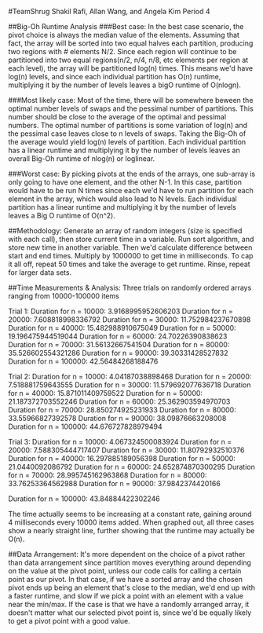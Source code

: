 #TeamShrug
Shakil Rafi, Allan Wang, and Angela Kim
Period 4

##Big-Oh Runtime Analysis
###Best case:
In the best case scenario, the pivot choice is always the median value of the elements. Assuming that fact, the array will be sorted into two equal halves each partition, producing two regions with # elements N/2. Since each region will continue to be partitioned into two equal regions(n/2, n/4, n/8, etc elements per region at each level), the array will be partitioned log(n) times. This means we'd have log(n) levels, and since each individual partition has O(n) runtime, multiplying it by the number of levels leaves a bigO runtime of O(nlogn).


###Most likely case:
Most of the time, there will be somewhere beween the optimal number levels of swaps and the pessimal number of partitions. This number should be close to the average of the optimal and pessimal numbers. The optimal number of partitions is some variation of log(n) and the pessimal case leaves close to n levels of swaps. Taking the Big-Oh of the average would yield log(n) levels of partition. Each individual partition has a linear runtime and multiplying it by the number of levels leaves an overall Big-Oh runtime of nlog(n) or loglinear.

###Worst case:
By picking pivots at the ends of the arrays, one sub-array is only going to have one element, and the other N-1. In this case, partition would have to be run N times since each we'd have to run partition for each element in the array, which would also lead to N levels. Each individual partition has a linear runtime and multiplying it by the number of levels leaves a Big O runtime of O(n^2).

##Methodology:
Generate an array of random integers (size is specified with each call), then store current time in a variable. Run sort algorithm, and store new time in another variable. Then we'd calculate difference between start and end times. Multiply by 1000000 to get time in milliseconds. To cap it all off, repeat 50 times and take the average to get runtime. Rinse, repeat for larger data sets. 

##Time Measurements & Analysis:
Three trials on randomly ordered arrays ranging from 10000-100000 items

Trial 1:
Duration for n = 10000: 3.9168995952606203
Duration for n = 20000: 7.608818998336792
Duration for n = 30000: 11.752984237670898
Duration for n = 40000: 15.482988910675049
Duration for n = 50000: 19.196475944519044
Duration for n = 60000: 24.70226390838623
Duration for n = 70000: 31.56132667541504
Duration for n = 80000: 35.526602554321286
Duration for n = 90000: 39.30331428527832
Duration for n = 100000: 42.56484268188476

Trial 2:
Duration for n = 10000: 4.04187038898468
Duration for n = 20000: 7.518881759643555
Duration for n = 30000: 11.579692077636718
Duration for n = 40000: 15.871011409759522
Duration for n = 50000: 21.187372703552246
Duration for n = 60000: 25.362903594970703
Duration for n = 70000: 28.850274925231933
Duration for n = 80000: 33.55966827392578
Duration for n = 90000: 38.09876663208008
Duration for n = 100000: 44.676727828979494

Trial 3:
Duration for n = 10000: 4.067324500083924
Duration for n = 20000: 7.588305444717407
Duration for n = 30000: 11.80792932510376
Duration for n = 40000: 16.297885189056398
Duration for n = 50000: 21.0440092086792
Duration for n = 60000: 24.652874870300295
Duration for n = 70000: 28.995745162963868
Duration for n = 80000: 33.76253364562988
Duration for n = 90000: 37.9842374420166

Duration for n = 100000: 43.84884422302246

The time actually seems to be increasing at a constant rate, gaining around 4 milliseconds every 10000 items added. When graphed out, all three cases show a nearly straight line, further showing that the runtime may actually be O(n).


##Data Arrangement:
It's more dependent on the choice of a pivot rather than data arrangement since partition moves everything around depending on the value at the pivot point, unless our code calls for calling a certain point as our pivot. In that case, if we have a sorted array and the chosen pivot ends up being an element that's close to the median, we'd end up with a faster runtime, and slow if we pick a point with an element with a value near the min/max. If the case is that we have a randomly arranged array, it doesn't matter what our selected pivot point is, since we'd be equally likely to get a pivot point with a good value. 


